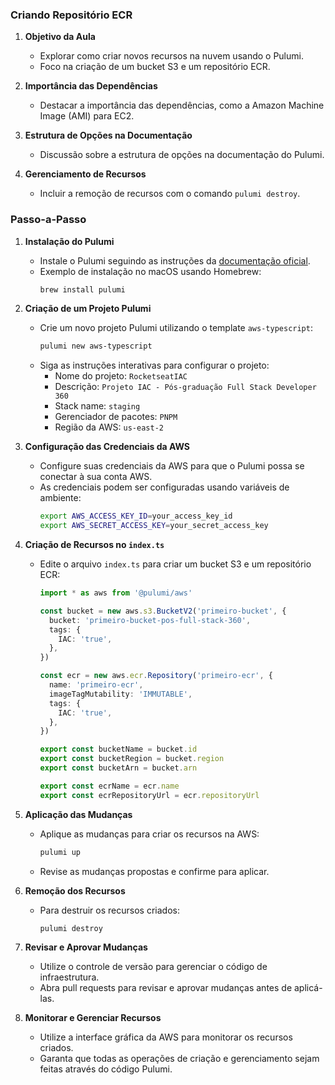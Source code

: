 ### Criando Repositório ECR

1. **Objetivo da Aula**

   - Explorar como criar novos recursos na nuvem usando o Pulumi.
   - Foco na criação de um bucket S3 e um repositório ECR.

2. **Importância das Dependências**

   - Destacar a importância das dependências, como a Amazon Machine Image (AMI) para EC2.

3. **Estrutura de Opções na Documentação**

   - Discussão sobre a estrutura de opções na documentação do Pulumi.

4. **Gerenciamento de Recursos**
   - Incluir a remoção de recursos com o comando `pulumi destroy`.

### Passo-a-Passo

1. **Instalação do Pulumi**

   - Instale o Pulumi seguindo as instruções da [documentação oficial](https://www.pulumi.com/docs/get-started/install/).
   - Exemplo de instalação no macOS usando Homebrew:
     ```sh
     brew install pulumi
     ```

2. **Criação de um Projeto Pulumi**

   - Crie um novo projeto Pulumi utilizando o template `aws-typescript`:
     ```sh
     pulumi new aws-typescript
     ```
   - Siga as instruções interativas para configurar o projeto:
     - Nome do projeto: `RocketseatIAC`
     - Descrição: `Projeto IAC - Pós-graduação Full Stack Developer 360`
     - Stack name: `staging`
     - Gerenciador de pacotes: `PNPM`
     - Região da AWS: `us-east-2`

3. **Configuração das Credenciais da AWS**

   - Configure suas credenciais da AWS para que o Pulumi possa se conectar à sua conta AWS.
   - As credenciais podem ser configuradas usando variáveis de ambiente:
     ```sh
     export AWS_ACCESS_KEY_ID=your_access_key_id
     export AWS_SECRET_ACCESS_KEY=your_secret_access_key
     ```

4. **Criação de Recursos no `index.ts`**

   - Edite o arquivo `index.ts` para criar um bucket S3 e um repositório ECR:

     ```typescript
     import * as aws from '@pulumi/aws'

     const bucket = new aws.s3.BucketV2('primeiro-bucket', {
       bucket: 'primeiro-bucket-pos-full-stack-360',
       tags: {
         IAC: 'true',
       },
     })

     const ecr = new aws.ecr.Repository('primeiro-ecr', {
       name: 'primeiro-ecr',
       imageTagMutability: 'IMMUTABLE',
       tags: {
         IAC: 'true',
       },
     })

     export const bucketName = bucket.id
     export const bucketRegion = bucket.region
     export const bucketArn = bucket.arn

     export const ecrName = ecr.name
     export const ecrRepositoryUrl = ecr.repositoryUrl
     ```

5. **Aplicação das Mudanças**

   - Aplique as mudanças para criar os recursos na AWS:
     ```sh
     pulumi up
     ```
   - Revise as mudanças propostas e confirme para aplicar.

6. **Remoção dos Recursos**

   - Para destruir os recursos criados:
     ```sh
     pulumi destroy
     ```

7. **Revisar e Aprovar Mudanças**

   - Utilize o controle de versão para gerenciar o código de infraestrutura.
   - Abra pull requests para revisar e aprovar mudanças antes de aplicá-las.

8. **Monitorar e Gerenciar Recursos**
   - Utilize a interface gráfica da AWS para monitorar os recursos criados.
   - Garanta que todas as operações de criação e gerenciamento sejam feitas através do código Pulumi.
